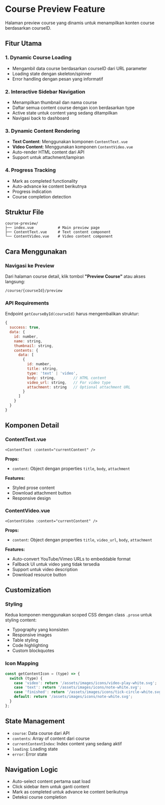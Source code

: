 # Course Preview Feature

Halaman preview course yang dinamis untuk menampilkan konten course berdasarkan courseID.

## Fitur Utama

### 1. **Dynamic Course Loading**
- Mengambil data course berdasarkan courseID dari URL parameter
- Loading state dengan skeleton/spinner
- Error handling dengan pesan yang informatif

### 2. **Interactive Sidebar Navigation**
- Menampilkan thumbnail dan nama course
- Daftar semua content course dengan icon berdasarkan type
- Active state untuk content yang sedang ditampilkan
- Navigasi back to dashboard

### 3. **Dynamic Content Rendering**
- **Text Content**: Menggunakan komponen `ContentText.vue`
- **Video Content**: Menggunakan komponen `ContentVideo.vue`
- Auto-render HTML content dari API
- Support untuk attachment/lampiran

### 4. **Progress Tracking**
- Mark as completed functionality
- Auto-advance ke content berikutnya
- Progress indication
- Course completion detection

## Struktur File

```
course-preview/
├── index.vue           # Main preview page
├── ContentText.vue     # Text content component
└── ContentVideo.vue    # Video content component
```

## Cara Menggunakan

### Navigasi ke Preview
Dari halaman course detail, klik tombol **"Preview Course"** atau akses langsung:
```
/course/{courseId}/preview
```

### API Requirements
Endpoint `getCourseById(courseId)` harus mengembalikan struktur:
```javascript
{
  success: true,
  data: {
    id: number,
    name: string,
    thumbnail: string,
    contents: {
      data: [
        {
          id: number,
          title: string,
          type: 'text' | 'video',
          body: string,        // HTML content
          video_url: string,   // For video type
          attachment: string   // Optional attachment URL
        }
      ]
    }
  }
}
```

## Komponen Detail

### ContentText.vue
```vue
<ContentText :content="currentContent" />
```
**Props:**
- `content`: Object dengan properties `title`, `body`, `attachment`

**Features:**
- Styled prose content
- Download attachment button
- Responsive design

### ContentVideo.vue
```vue
<ContentVideo :content="currentContent" />
```
**Props:**
- `content`: Object dengan properties `title`, `video_url`, `body`, `attachment`

**Features:**
- Auto-convert YouTube/Vimeo URLs to embeddable format
- Fallback UI untuk video yang tidak tersedia
- Support untuk video description
- Download resource button

## Customization

### Styling
Kedua komponen menggunakan scoped CSS dengan class `.prose` untuk styling content:
- Typography yang konsisten
- Responsive images
- Table styling
- Code highlighting
- Custom blockquotes

### Icon Mapping
```javascript
const getContentIcon = (type) => {
  switch (type) {
    case 'video': return '/assets/images/icons/video-play-white.svg';
    case 'text': return '/assets/images/icons/note-white.svg';
    case 'finished': return '/assets/images/icons/tick-circle-white.svg';
    default: return '/assets/images/icons/note-white.svg';
  }
};
```

## State Management
- `course`: Data course dari API
- `contents`: Array of content dari course
- `currentContentIndex`: Index content yang sedang aktif
- `loading`: Loading state
- `error`: Error state

## Navigation Logic
- Auto-select content pertama saat load
- Click sidebar item untuk ganti content
- Mark as completed untuk advance ke content berikutnya
- Deteksi course completion
